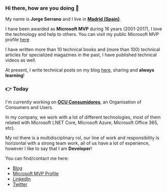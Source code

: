 ### Hi there, how are you doing :wave:

My name is **Jorge Serrano** and I live in **[Madrid (Spain)](https://www.google.es/maps/place/Madrid/@40.4381311,-3.8196213,11z/data=!3m1!4b1!4m5!3m4!1s0xd422997800a3c81:0xc436dec1618c2269!8m2!3d40.4167754!4d-3.7037902)**.

I have been awarded as **Microsoft MVP** during 16 years (2001-2017), I love the technology and help to others. You can visit my public Microsoft MVP profile [here](https://mvp.microsoft.com/es-es/PublicProfile/8633) 

I have written more than 10 technical books and (more than 100) technical articles for specialized magazines in the past, I have published technical videos as well.

At present, I write technical posts on my blog [here](https://geeks.ms/jorge/), sharing and **always learning**!

### :point_right: Today

I'm currently working on **[OCU Consumidores](https://www.ocu.org/)**, an Organisation of Consumers and Users.

In my company, we work with a lot of different technologies, most of them related with Microsoft (.NET Core, Microsoft Azure, Microsoft Office 365, etc).

My rol there is a multidisciplinary rol, our line of work and responsibility is horizontal with a strong team work, all of us have a lot of experience, however I like to say that I am **Developer**!

You can find/contact me here:

* [Blog](https://geeks.ms/jorge/)
* [Microsoft MVP Profile](https://mvp.microsoft.com/es-es/PublicProfile/8633)
* [LinkedIn](https://www.linkedin.com/in/jorge-serrano-p%C3%A9rez-24388520/)
* [Twitter](https://twitter.com/J0rgeSerran0)
